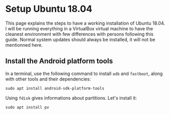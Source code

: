 # Setup Ubuntu 18.04

This page explains the steps to have a working installation of Ubuntu 18.04. I will be running everything in a VirtualBox virtual machine to  have the cleanest environment with few differences with persons following this guide. Normal system updates should always be installed, it will not be mentionned here.

## Install the Android platform tools

In a terminal, use the following command to install `adb` and `fastboot`, along with other tools and their dependencies:

```console
sudo apt install android-sdk-platform-tools
```
Using `fdisk` gives informations about partitions. Let's install it:

```console
sudo apt install pv
```

